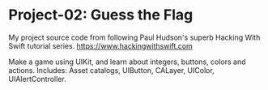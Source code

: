 # Project-02: Guess the Flag
My project source code from following Paul Hudson's superb Hacking With Swift tutorial series. https://www.hackingwithswift.com

Make a game using UIKit, and learn about integers, buttons, colors and actions.
Includes: Asset catalogs, UIButton, CALayer, UIColor, UIAlertController.
